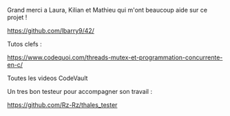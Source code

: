 Grand merci a Laura, Kilian et Mathieu qui m'ont beaucoup aide sur ce projet !

https://github.com/lbarry9/42/

Tutos clefs :

https://www.codequoi.com/threads-mutex-et-programmation-concurrente-en-c/

Toutes les videos CodeVault

Un tres bon testeur pour accompagner son travail :

https://github.com/Rz-Rz/thales_tester
